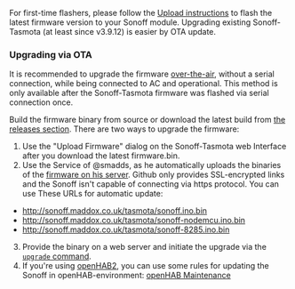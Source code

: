 For first-time flashers, please follow the [Upload instructions](https://github.com/arendst/Sonoff-Tasmota/wiki/Upload) to flash the latest firmware version to your Sonoff module. Upgrading existing Sonoff-Tasmota (at least since v3.9.12) is easier by OTA update.

### Upgrading via OTA

It is recommended to upgrade the firmware [over-the-air](https://en.wikipedia.org/wiki/Over-the-air_programming), without a serial connection, while being connected to AC and operational.
This method is only available after the Sonoff-Tasmota firmware was flashed via serial connection once.

Build the firmware binary from source or download the latest build from [the releases section](https://github.com/arendst/Sonoff-Tasmota/releases). There are two ways to upgrade the firmware:

1. Use the "Upload Firmware" dialog on the Sonoff-Tasmota web Interface after you download the latest firmware.bin.
2. Use the Service of @smadds, as he automatically uploads the binaries of the [firmware on his server](https://github.com/arendst/Sonoff-Tasmota/issues/19). Github only provides SSL-encrypted links and the Sonoff isn't capable of connecting via https protocol. You can use These URLs for automatic update:
* http://sonoff.maddox.co.uk/tasmota/sonoff.ino.bin
* http://sonoff.maddox.co.uk/tasmota/sonoff-nodemcu.ino.bin
* http://sonoff.maddox.co.uk/tasmota/sonoff-8285.ino.bin
3. Provide the binary on a web server and initiate the upgrade via the [`upgrade` command](https://github.com/arendst/Sonoff-Tasmota/wiki/Commands#management).
4. If you're using [openHAB2](http://www.openhab.org/), you can use some rules for updating the Sonoff in openHAB-environment: [openHAB Maintenance](https://github.com/arendst/Sonoff-Tasmota/wiki/openHAB#maintenance-actions)